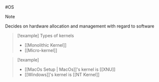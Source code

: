 #OS 
>[!note]
> Decides on hardware allocation and management with regard to software

>[!example] Types of kernels
>- [[Monolithic Kernel]]
>- [[Micro-kernel]]

>[!example]
>- [[MacOs Setup | MacOs]]'s kernel is [[XNU]]
>- [[Windows]]'s kernel is [[NT Kernel]]